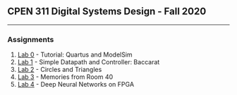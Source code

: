 ## CPEN 311 Digital Systems Design - Fall 2020
---

### Assignments
1. [Lab 0]() - Tutorial: Quartus and ModelSim
2. [Lab 1]() - Simple Datapath and Controller: Baccarat
3. [Lab 2]() - Circles and Triangles
5. [Lab 3]() - Memories from Room 40
6. [Lab 4]() - Deep Neural Networks on FPGA
